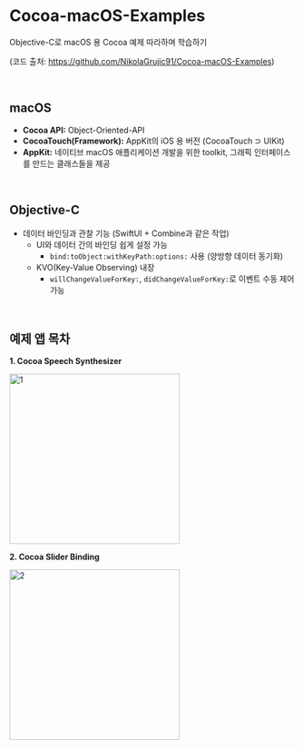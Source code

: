 # Cocoa-macOS-Examples
Objective-C로 macOS 용 Cocoa 예제 따라하며 학습하기

(코드 출처: https://github.com/NikolaGrujic91/Cocoa-macOS-Examples)

</br>

## macOS
- **Cocoa API:** Object-Oriented-API
- **CocoaTouch(Framework):** AppKit의 iOS 용 버전 (CocoaTouch ⊃ UIKit)
- **AppKit:** 네이티브 macOS 애플리케이션 개발을 위한 toolkit, 그래픽 인터페이스를 만드는 클래스들을 제공

</br>

## Objective-C
- 데이터 바인딩과 관찰 기능 (SwiftUI + Combine과 같은 작업)
  - UI와 데이터 간의 바인딩 쉽게 설정 가능 
    - `bind:toObject:withKeyPath:options:` 사용 (양방향 데이터 동기화)
  - KVO(Key-Value Observing) 내장
    - `willChangeValueForKey:`, `didChangeValueForKey:`로 이벤트 수동 제어 가능
  


</br>

## 예제 앱 목차

**1. Cocoa Speech Synthesizer**

<img height="300" alt="1" src="https://github.com/user-attachments/assets/5a2b9745-162b-4bc1-b18b-b6261b4537e7">

**2. Cocoa Slider Binding**

<img height="300" alt="2" src="https://github.com/user-attachments/assets/04551c1e-e1a6-4e7e-9070-2630646866f6">

